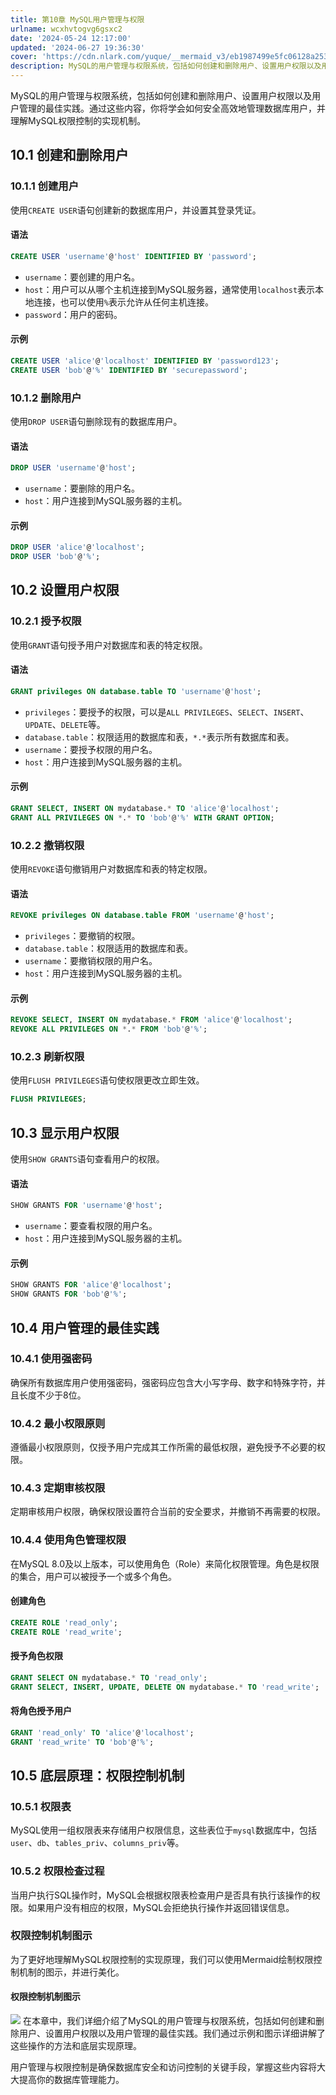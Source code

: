 ```yaml
---
title: 第10章 MySQL用户管理与权限
urlname: wcxhvtogvg6gsxc2
date: '2024-05-24 12:17:00'
updated: '2024-06-27 19:36:30'
cover: 'https://cdn.nlark.com/yuque/__mermaid_v3/eb1987499e5fc06128a253439ff14a1a.svg'
description: MySQL的用户管理与权限系统，包括如何创建和删除用户、设置用户权限以及用户管理的最佳实践。通过这些内容，你将学会如何安全高效地管理数据库用户，并理解MySQL权限控制的实现机制。10.1 创建和删除用户10.1.1 创建用户使用CREATE USER语句创建新的数据库用户，并设置其登录凭证。...
---
```

MySQL的用户管理与权限系统，包括如何创建和删除用户、设置用户权限以及用户管理的最佳实践。通过这些内容，你将学会如何安全高效地管理数据库用户，并理解MySQL权限控制的实现机制。

## 10.1 创建和删除用户

### 10.1.1 创建用户

使用`CREATE USER`语句创建新的数据库用户，并设置其登录凭证。

#### 语法

```sql
CREATE USER 'username'@'host' IDENTIFIED BY 'password';
```

- `username`：要创建的用户名。
- `host`：用户可以从哪个主机连接到MySQL服务器，通常使用`localhost`表示本地连接，也可以使用`%`表示允许从任何主机连接。
- `password`：用户的密码。

#### 示例

```sql
CREATE USER 'alice'@'localhost' IDENTIFIED BY 'password123';
CREATE USER 'bob'@'%' IDENTIFIED BY 'securepassword';
```

### 10.1.2 删除用户

使用`DROP USER`语句删除现有的数据库用户。

#### 语法

```sql
DROP USER 'username'@'host';
```

- `username`：要删除的用户名。
- `host`：用户连接到MySQL服务器的主机。

#### 示例

```sql
DROP USER 'alice'@'localhost';
DROP USER 'bob'@'%';
```

## 10.2 设置用户权限

### 10.2.1 授予权限

使用`GRANT`语句授予用户对数据库和表的特定权限。

#### 语法

```sql
GRANT privileges ON database.table TO 'username'@'host';
```

- `privileges`：要授予的权限，可以是`ALL PRIVILEGES`、`SELECT`、`INSERT`、`UPDATE`、`DELETE`等。
- `database.table`：权限适用的数据库和表，`*.*`表示所有数据库和表。
- `username`：要授予权限的用户名。
- `host`：用户连接到MySQL服务器的主机。

#### 示例

```sql
GRANT SELECT, INSERT ON mydatabase.* TO 'alice'@'localhost';
GRANT ALL PRIVILEGES ON *.* TO 'bob'@'%' WITH GRANT OPTION;
```

### 10.2.2 撤销权限

使用`REVOKE`语句撤销用户对数据库和表的特定权限。

#### 语法

```sql
REVOKE privileges ON database.table FROM 'username'@'host';
```

- `privileges`：要撤销的权限。
- `database.table`：权限适用的数据库和表。
- `username`：要撤销权限的用户名。
- `host`：用户连接到MySQL服务器的主机。

#### 示例

```sql
REVOKE SELECT, INSERT ON mydatabase.* FROM 'alice'@'localhost';
REVOKE ALL PRIVILEGES ON *.* FROM 'bob'@'%';
```

### 10.2.3 刷新权限

使用`FLUSH PRIVILEGES`语句使权限更改立即生效。

```sql
FLUSH PRIVILEGES;
```

## 10.3 显示用户权限

使用`SHOW GRANTS`语句查看用户的权限。

#### 语法

```sql
SHOW GRANTS FOR 'username'@'host';
```

- `username`：要查看权限的用户名。
- `host`：用户连接到MySQL服务器的主机。

#### 示例

```sql
SHOW GRANTS FOR 'alice'@'localhost';
SHOW GRANTS FOR 'bob'@'%';
```

## 10.4 用户管理的最佳实践

### 10.4.1 使用强密码

确保所有数据库用户使用强密码，强密码应包含大小写字母、数字和特殊字符，并且长度不少于8位。

### 10.4.2 最小权限原则

遵循最小权限原则，仅授予用户完成其工作所需的最低权限，避免授予不必要的权限。

### 10.4.3 定期审核权限

定期审核用户权限，确保权限设置符合当前的安全要求，并撤销不再需要的权限。

### 10.4.4 使用角色管理权限

在MySQL 8.0及以上版本，可以使用角色（Role）来简化权限管理。角色是权限的集合，用户可以被授予一个或多个角色。

#### 创建角色

```sql
CREATE ROLE 'read_only';
CREATE ROLE 'read_write';
```

#### 授予角色权限

```sql
GRANT SELECT ON mydatabase.* TO 'read_only';
GRANT SELECT, INSERT, UPDATE, DELETE ON mydatabase.* TO 'read_write';
```

#### 将角色授予用户

```sql
GRANT 'read_only' TO 'alice'@'localhost';
GRANT 'read_write' TO 'bob'@'%';
```

## 10.5 底层原理：权限控制机制

### 10.5.1 权限表

MySQL使用一组权限表来存储用户权限信息，这些表位于`mysql`数据库中，包括`user`、`db`、`tables_priv`、`columns_priv`等。

### 10.5.2 权限检查过程

当用户执行SQL操作时，MySQL会根据权限表检查用户是否具有执行该操作的权限。如果用户没有相应的权限，MySQL会拒绝执行操作并返回错误信息。

### 权限控制机制图示

为了更好地理解MySQL权限控制的实现原理，我们可以使用Mermaid绘制权限控制机制的图示，并进行美化。

#### 权限控制机制图示

![](https://oss1.aistar.cool/elog-offer-now/7bb8188a1db138ddeb5a94373d0b9899.svg)
在本章中，我们详细介绍了MySQL的用户管理与权限系统，包括如何创建和删除用户、设置用户权限以及用户管理的最佳实践。我们通过示例和图示详细讲解了这些操作的方法和底层实现原理。

用户管理与权限控制是确保数据库安全和访问控制的关键手段，掌握这些内容将大大提高你的数据库管理能力。
